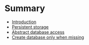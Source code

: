 # Summary

- [Introduction](./01-introduction.md)
- [Persistent storage](./02-persistent-storage.md)
- [Abstract database access](./03-abstract-database-access.md)
- [Create database only when missing](./04-create-database-only-when-missing.md)
